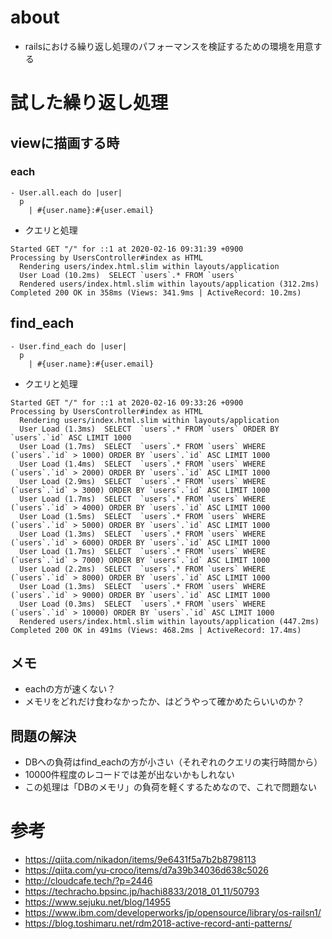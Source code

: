 # about
- railsにおける繰り返し処理のパフォーマンスを検証するための環境を用意する

# 試した繰り返し処理
## viewに描画する時
### each
``` 
- User.all.each do |user|
  p
    | #{user.name}:#{user.email}
```
- クエリと処理
```
Started GET "/" for ::1 at 2020-02-16 09:31:39 +0900
Processing by UsersController#index as HTML
  Rendering users/index.html.slim within layouts/application
  User Load (10.2ms)  SELECT `users`.* FROM `users`
  Rendered users/index.html.slim within layouts/application (312.2ms)
Completed 200 OK in 358ms (Views: 341.9ms | ActiveRecord: 10.2ms)
```
## find_each
```
- User.find_each do |user|
  p
    | #{user.name}:#{user.email}
```
- クエリと処理
```
Started GET "/" for ::1 at 2020-02-16 09:33:26 +0900
Processing by UsersController#index as HTML
  Rendering users/index.html.slim within layouts/application
  User Load (1.3ms)  SELECT  `users`.* FROM `users` ORDER BY `users`.`id` ASC LIMIT 1000
  User Load (1.7ms)  SELECT  `users`.* FROM `users` WHERE (`users`.`id` > 1000) ORDER BY `users`.`id` ASC LIMIT 1000
  User Load (1.4ms)  SELECT  `users`.* FROM `users` WHERE (`users`.`id` > 2000) ORDER BY `users`.`id` ASC LIMIT 1000
  User Load (2.9ms)  SELECT  `users`.* FROM `users` WHERE (`users`.`id` > 3000) ORDER BY `users`.`id` ASC LIMIT 1000
  User Load (1.7ms)  SELECT  `users`.* FROM `users` WHERE (`users`.`id` > 4000) ORDER BY `users`.`id` ASC LIMIT 1000
  User Load (1.5ms)  SELECT  `users`.* FROM `users` WHERE (`users`.`id` > 5000) ORDER BY `users`.`id` ASC LIMIT 1000
  User Load (1.3ms)  SELECT  `users`.* FROM `users` WHERE (`users`.`id` > 6000) ORDER BY `users`.`id` ASC LIMIT 1000
  User Load (1.7ms)  SELECT  `users`.* FROM `users` WHERE (`users`.`id` > 7000) ORDER BY `users`.`id` ASC LIMIT 1000
  User Load (2.2ms)  SELECT  `users`.* FROM `users` WHERE (`users`.`id` > 8000) ORDER BY `users`.`id` ASC LIMIT 1000
  User Load (1.3ms)  SELECT  `users`.* FROM `users` WHERE (`users`.`id` > 9000) ORDER BY `users`.`id` ASC LIMIT 1000
  User Load (0.3ms)  SELECT  `users`.* FROM `users` WHERE (`users`.`id` > 10000) ORDER BY `users`.`id` ASC LIMIT 1000
  Rendered users/index.html.slim within layouts/application (447.2ms)
Completed 200 OK in 491ms (Views: 468.2ms | ActiveRecord: 17.4ms)
```
## メモ
- eachの方が速くない？
- メモリをどれだけ食わなかったか、はどうやって確かめたらいいのか？

## 問題の解決
- DBへの負荷はfind_eachの方が小さい（それぞれのクエリの実行時間から）
- 10000件程度のレコードでは差が出ないかもしれない
- この処理は「DBのメモリ」の負荷を軽くするためなので、これで問題ない

# 参考
- https://qiita.com/nikadon/items/9e6431f5a7b2b8798113
- https://qiita.com/yu-croco/items/d7a39b34036d638c5026
- http://cloudcafe.tech/?p=2446
- https://techracho.bpsinc.jp/hachi8833/2018_01_11/50793
- https://www.sejuku.net/blog/14955
- https://www.ibm.com/developerworks/jp/opensource/library/os-railsn1/
- https://blog.toshimaru.net/rdm2018-active-record-anti-patterns/
